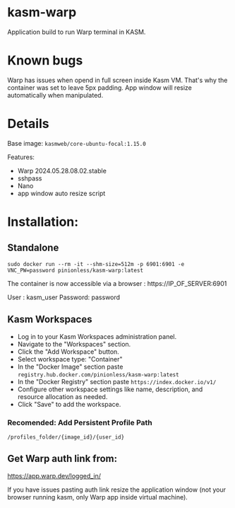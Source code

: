 # kasm-warp
Application build to run Warp terminal in KASM.
# Known bugs
Warp has issues when opend in full screen inside Kasm VM. That's why the container was set to leave 5px padding. App window will resize automatically when manipulated.

# Details
Base image: `kasmweb/core-ubuntu-focal:1.15.0`

Features:
- Warp 2024.05.28.08.02.stable
- sshpass
- Nano
- app window auto resize script
  
# Installation:

## Standalone
`sudo docker run --rm -it --shm-size=512m -p 6901:6901 -e VNC_PW=password pinionless/kasm-warp:latest`

The container is now accessible via a browser : https://IP_OF_SERVER:6901

User : kasm_user Password: password

## Kasm Workspaces
- Log in to your Kasm Workspaces administration panel.
- Navigate to the "Workspaces" section.
- Click the "Add Workspace" button.
- Select workspace type: "Container"
- In the "Docker Image" section paste `registry.hub.docker.com/pinionless/kasm-warp:latest`
- In the "Docker Registry" section paste `https://index.docker.io/v1/`
- Configure other workspace settings like name, description, and resource allocation as needed.
- Click "Save" to add the workspace.
### Recomended: Add Persistent Profile Path
`/profiles_folder/{image_id}/{user_id}`

## Get Warp auth link from:
https://app.warp.dev/logged_in/

If you have issues pasting auth link resize the application window (not your browser running kasm, only Warp app inside virtual machine).
